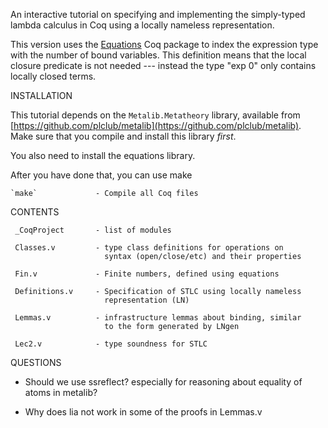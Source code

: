 An interactive tutorial on specifying and implementing the simply-typed
lambda calculus in Coq using a locally nameless representation.

This version uses the [Equations](https://github.com/mattam82/Coq-Equations)
Coq package to index the expression type with the number of bound
variables. This definition means that the local closure predicate is not
needed --- instead the type "exp 0" only contains locally closed terms.


INSTALLATION

  This tutorial depends on the `Metalib.Metatheory` library, available from
  [https://github.com/plclub/metalib](https://github.com/plclub/metalib).
  Make sure that you compile and install this library _first_.

  You also need to install the equations library.

  After you have done that, you can use make

    `make`             - Compile all Coq files

CONTENTS

     _CoqProject       - list of modules

     Classes.v         - type class definitions for operations on 
                         syntax (open/close/etc) and their properties

     Fin.v             - Finite numbers, defined using equations
     
     Definitions.v     - Specification of STLC using locally nameless
                         representation (LN)
                         
     Lemmas.v          - infrastructure lemmas about binding, similar 
                         to the form generated by LNgen
                         
     Lec2.v            - type soundness for STLC


QUESTIONS


- Should we use ssreflect? especially for reasoning about equality of atoms in metalib?

- Why does lia not work in some of the proofs in Lemmas.v
